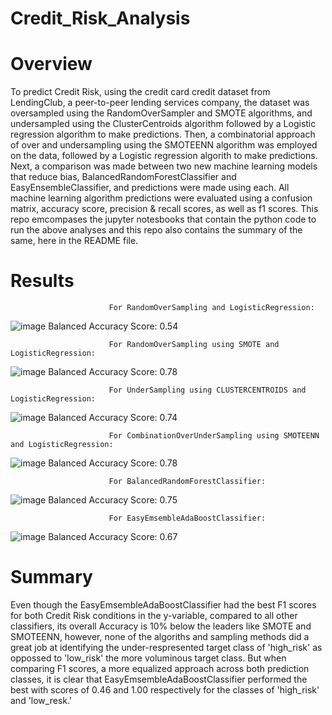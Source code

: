 # Credit_Risk_Analysis

# Overview
To predict Credit Risk, using the credit card credit dataset from LendingClub, a peer-to-peer lending services company, the dataset was oversampled using the RandomOverSampler and SMOTE algorithms, and undersampled using the ClusterCentroids algorithm followed by a Logistic regression algorithm to make predictions. Then, a combinatorial approach of over and undersampling using the SMOTEENN algorithm was employed on the data, followed by a Logistic regression algorith to make predictions. Next, a comparison was made between two new machine learning models that reduce bias, BalancedRandomForestClassifier and EasyEnsembleClassifier, and predictions were made using each.   All machine learning algorithm predictions were evaluated using a confusion matrix, accuracy score, precision & recall scores, as well as f1 scores.  This repo emcompases the jupyter notesbooks that contain the python code to run the above analyses and this repo also contains the summary of the same, here in the README file.

# Results
                          For RandomOverSampling and LogisticRegression:
![image](https://user-images.githubusercontent.com/31424076/131608235-6be5aa08-9b65-462d-8968-17fd837a0c39.png)
Balanced Accuracy Score: 0.54

                          For RandomOverSampling using SMOTE and LogisticRegression:
                          
![image](https://user-images.githubusercontent.com/31424076/131608361-1701884a-8853-41cd-abaa-4541067c0ee0.png)
Balanced Accuracy Score: 0.78

                          For UnderSampling using CLUSTERCENTROIDS and LogisticRegression:
                          
![image](https://user-images.githubusercontent.com/31424076/131608465-0d9828ff-0e18-4241-96e3-50409bdf4fa7.png)
Balanced Accuracy Score: 0.74

                          For CombinationOverUnderSampling using SMOTEENN and LogisticRegression:
                          
![image](https://user-images.githubusercontent.com/31424076/131608649-b2e47f99-d7fe-4d7d-a15d-7103a58856ac.png)
Balanced Accuracy Score: 0.78

                          For BalancedRandomForestClassifier:
![image](https://user-images.githubusercontent.com/31424076/131609138-89584e8c-aec2-4e83-8dea-bc4faa2a3f5e.png)
Balanced Accuracy Score: 0.75

                          For EasyEmsembleAdaBoostClassifier:
![image](https://user-images.githubusercontent.com/31424076/131609297-4cc7d874-d700-45b4-a47b-1851ba8ec372.png)
Balanced Accuracy Score: 0.67
# Summary
Even though the EasyEmsembleAdaBoostClassifier had the best F1 scores for both Credit Risk conditions in the y-variable, compared to all other classifiers, its overall Accuracy is 10% below the leaders like SMOTE and SMOTEENN, however, none of the algoriths and sampling methods did a great job at identifying the under-respresented target class of 'high_risk' as oppossed to 'low_risk' the more voluminous target class.  But when comparing F1 scores, a more equalized approach across both prediction classes, it is clear that EasyEmsembleAdaBoostClassifier performed the best with scores of 0.46 and 1.00 respectively for the classes of 'high_risk' and 'low_resk.'  
